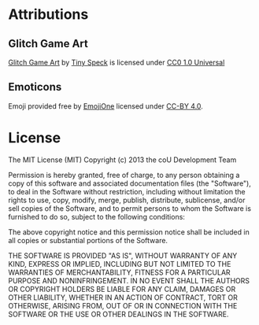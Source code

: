 # Attributions

## Glitch Game Art

[Glitch Game Art](http://www.glitchthegame.com/public-domain-game-art/)
by [Tiny Speck](http://tinyspeck.com)
is licensed under
[CC0 1.0 Universal](https://creativecommons.org/publicdomain/zero/1.0/legalcode)

## Emoticons

Emoji provided free by
[EmojiOne](http://emojione.com)
licensed under
[CC-BY 4.0](https://creativecommons.org/licenses/by/4.0/legalcode).

# License

The MIT License (MIT)
Copyright (c) 2013 the coU Development Team

Permission is hereby granted, free of charge, to any person obtaining
a copy of this software and associated documentation files (the
"Software"), to deal in the Software without restriction, including
without limitation the rights to use, copy, modify, merge, publish,
distribute, sublicense, and/or sell copies of the Software, and to
permit persons to whom the Software is furnished to do so, subject to
the following conditions:

The above copyright notice and this permission notice shall be
included in all copies or substantial portions of the Software.

THE SOFTWARE IS PROVIDED "AS IS", WITHOUT WARRANTY OF ANY KIND,
EXPRESS OR IMPLIED, INCLUDING BUT NOT LIMITED TO THE WARRANTIES OF
MERCHANTABILITY, FITNESS FOR A PARTICULAR PURPOSE AND
NONINFRINGEMENT. IN NO EVENT SHALL THE AUTHORS OR COPYRIGHT HOLDERS BE
LIABLE FOR ANY CLAIM, DAMAGES OR OTHER LIABILITY, WHETHER IN AN ACTION
OF CONTRACT, TORT OR OTHERWISE, ARISING FROM, OUT OF OR IN CONNECTION
WITH THE SOFTWARE OR THE USE OR OTHER DEALINGS IN THE SOFTWARE.
